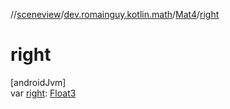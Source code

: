 //[sceneview](../../../index.md)/[dev.romainguy.kotlin.math](../index.md)/[Mat4](index.md)/[right](right.md)

# right

[androidJvm]\
var [right](right.md): [Float3](../-float3/index.md)
